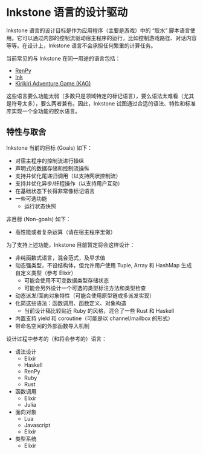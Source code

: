 # Inkstone 语言的设计驱动

Inkstone 语言的设计目标是作为应用程序（主要是游戏）中的 “胶水” 脚本语言使用。它可以通过内部的控制流驱动宿主程序的运行，比如控制游戏路径、对话内容等等。在设计上，Inkstone 语言不会承担任何繁重的计算任务。

当前常见的与 Inkstone 在同一用途的语言包括：

- [RenPy](https://www.renpy.org/)
- [Ink](https://github.com/inkie/ink)
- [Kirikiri Adventure Game (KAG)](http://kirikirikag.sourceforge.net/contents/index.html)

这些语言要么功能太弱（多数只是领域特定的标记语言），要么语法太难看（尤其是符号太多），要么两者兼有。因此，Inkstone 试图通过合适的语法、特性和标准库实现一个全功能的胶水语言。

## 特性与取舍

Inkstone 当前的目标 (Goals) 如下：

- 对宿主程序的控制流进行操纵
- 声明式的数据存储和控制流操纵
- 支持并优化尾递归调用（以支持网状控制流）
- 支持并优化异步/纤程操作（以支持用户互动）
- 在基础状态下长得非常像标记语言
- 一些可选功能
  - 运行状态快照

非目标 (Non-goals) 如下：

- 高性能或者复杂运算（请在宿主程序里做）

为了支持上述功能，Inkstone 目前暂定将会这样设计：

- 非纯函数式语言，混合范式，及早求值
- 动态强类型，不设结构体，但允许用户使用 Tuple, Array 和 HashMap 生成自定义类型（参考 Elixir）
  - 可能会使用不可变数据类型存储状态
  - 可能会另外设计一个可选的类型标注方法和类型检查
- 动态派发/面向对象特性（可能会使用原型链或多派发实现）
- 化简这些语法：函数调用、函数定义、对象构造
  - 当前设计稿比较贴近 Ruby 的风格，混合了一些 Rust 和 Haskell
- 内置支持 yield 和 coroutine（可能是以 channel/mailbox 的形式）
- 带命名空间的外部函数导入机制

设计过程中参考的（和将会参考的）语言：

- 语法设计
  - Elixir
  - Haskell
  - RenPy
  - Ruby
  - Rust
- 函数调用
  - Elixir
  - Julia
- 面向对象
  - Lua
  - Javascript
  - Elixir
- 类型系统
  - Elixir

